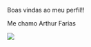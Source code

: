 Boas vindas ao meu perfil!!

Me chamo Arthur Farias 


![](https://media1.tenor.com/m/dwCsf9XEiEYAAAAC/xxx-for.gif)
